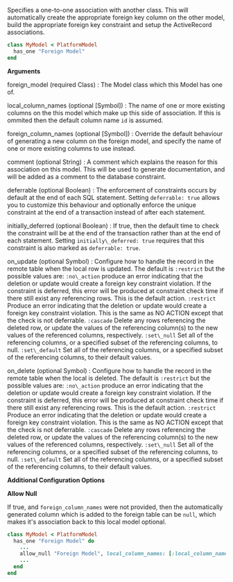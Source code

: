 Specifies a one-to-one association with another class. This will
automatically create the appropriate foreign key column on the other
model, build the appropriate foreign key constraint and setup
the ActiveRecord associations.

```ruby
class MyModel < PlatformModel
  has_one "Foreign Model"
end

```

**Arguments**

foreign\_model (required Class)
:   The Model class which this Model has one of.

local\_column\_names (optional [Symbol])
:   The name of one or more existing columns on the this model which make up this side of association. If this is ommited then the default column name `id` is assumed.

foreign\_column\_names (optional [Symbol])
:   Override the default behaviour of generating a new column on the foreign model, and specify the name of one or more existing columns to use instead.

comment (optional String)
:   A comment which explains the reason for this association on this model. This will be used to generate documentation, and will be added as a comment to the database constraint.

deferrable (optional Boolean)
:   The enforcement of constraints occurs by default at the end of each SQL statement. Setting `deferrable: true` allows you to customize this behaviour and optionally enforce the unique constraint at the end of a transaction instead of after each statement.

initially\_deferred (optional Boolean)
:   If true, then the default time to check the constraint will be at the end of the transaction rather than at the end of each statement.  Setting `initially\_deferred: true` requires that this constraint is also marked as `deferrable: true`.

on\_update (optional Symbol)
:   Configure how to handle the record in the remote table when the local row is updated. The default is `:restrict` but the possible values are:  `:no\_action`  produce an error indicating that the deletion or update would create a foreign key constraint violation. If the constraint is deferred, this error will be produced at constraint check time if there still exist any referencing rows. This is the default action.  `:restrict`  Produce an error indicating that the deletion or update would create a foreign key constraint violation. This is the same as NO ACTION except that the check is not deferrable.  `:cascade`  Delete any rows referencing the deleted row, or update the values of the referencing column(s) to the new values of the referenced columns, respectively.  `:set\_null`  Set all of the referencing columns, or a specified subset of the referencing columns, to null.  `:set\_default`  Set all of the referencing columns, or a specified subset of the referencing columns, to their default values.

on\_delete (optional Symbol)
:   Configure how to handle the record in the remote table when the local is deleted. The default is `:restrict` but the possible values are:  `:no\_action`  produce an error indicating that the deletion or update would create a foreign key constraint violation. If the constraint is deferred, this error will be produced at constraint check time if there still exist any referencing rows. This is the default action.  `:restrict`  Produce an error indicating that the deletion or update would create a foreign key constraint violation. This is the same as NO ACTION except that the check is not deferrable.  `:cascade`  Delete any rows referencing the deleted row, or update the values of the referencing column(s) to the new values of the referenced columns, respectively.  `:set\_null`  Set all of the referencing columns, or a specified subset of the referencing columns, to null.  `:set\_default`  Set all of the referencing columns, or a specified subset of the referencing columns, to their default values.

**Additional Configuration Options**

**Allow Null**

If true, and `foreign_column_names` were not provided, then the
automatically generated column which is added to the foreign
table can be `null`, which makes it's association back to this local
model optional.

```ruby
class MyModel < PlatformModel
  has_one "Foreign Model" do
    ...
    allow_null "Foreign Model", local_column_names: [:local_column_names], foreign_column_names: [:foreign_column_names], comment: comment, deferrable: deferrable, initially_deferred: initially_deferred, on_update: :on_update, on_delete: :on_delete
    ...
  end
end

```
